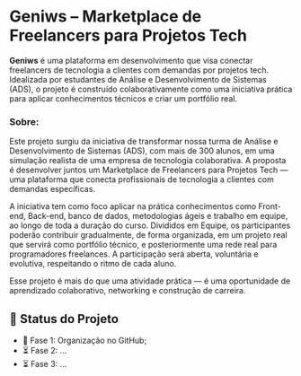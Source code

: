 # Geniws – Marketplace de Freelancers para Projetos Tech

**Geniws** é uma plataforma em desenvolvimento que visa conectar freelancers de tecnologia a clientes com demandas por projetos tech. Idealizada por estudantes de Análise e Desenvolvimento de Sistemas (ADS), o projeto é construído colaborativamente como uma iniciativa prática para aplicar conhecimentos técnicos e criar um portfólio real.

### Sobre:

Este projeto surgiu da iniciativa de transformar nossa turma de Análise e Desenvolvimento de Sistemas (ADS), com mais de 300 alunos, em uma simulação realista de uma empresa de tecnologia colaborativa. A proposta é desenvolver juntos um Marketplace de Freelancers para Projetos Tech — uma plataforma que conecta profissionais de tecnologia a clientes com demandas específicas.

A iniciativa tem como foco aplicar na prática conhecimentos como Front-end, Back-end, banco de dados, metodologias ágeis e trabalho em equipe, ao longo de toda a duração do curso. Divididos em Equipe, os participantes poderão contribuir gradualmente, de forma organizada, em um projeto real que servirá como portfólio técnico, e posteriormente uma rede real para programadores freelances. A participação será aberta, voluntária e evolutiva, respeitando o ritmo de cada aluno.

Esse projeto é mais do que uma atividade prática — é uma oportunidade de aprendizado colaborativo, networking e construção de carreira.

## 📌 Status do Projeto

- 🧪 Fase 1: Organização no GitHub;
- ⏳ Fase 2: ...
- ⏳ Fase 3: ...
